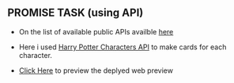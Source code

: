 ## PROMISE TASK (using API)

- On the list of available public APIs availble [here](https://github.com/public-apis/public-apis)

- Here i used [Harry Potter Characters API](https://hp-api.herokuapp.com/api/characters) to make cards for each character.

- [Click Here](https://promise-api-task1.netlify.app/) to preview the deplyed web preview